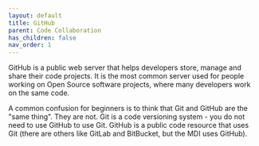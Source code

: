 ```yaml
---
layout: default
title: GitHub
parent: Code Collaboration
has_children: false
nav_order: 1
---
```


GitHub is a public web server that helps developers 
store, manage and share their code projects. It is the most 
common server used for people working on Open Source software
projects, where many developers work on the same code.

A common confusion for beginners is to think that Git and GitHub
are the "same thing". They are not. Git is a code versioning 
system - you do not need to use GitHub to use Git. GitHub
is a public code resource that uses Git (there are others like
GitLab and BitBucket, but the MDI uses GitHub).
